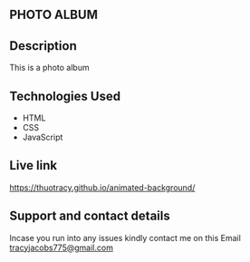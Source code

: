 ## PHOTO ALBUM

## Description
This is a photo album

## Technologies Used
* HTML
* CSS
* JavaScript

## Live link
https://thuotracy.github.io/animated-background/

## Support and contact details
Incase you run into any issues kindly contact me on this Email tracyjacobs775@gmail.com

